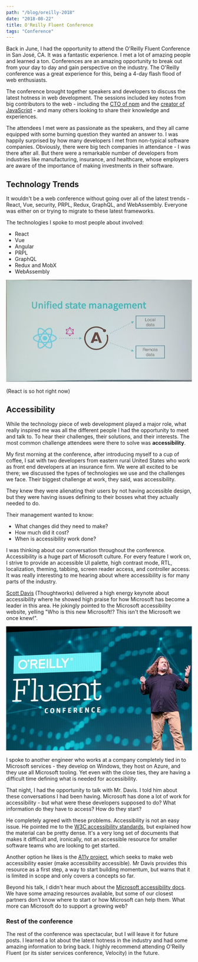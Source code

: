 ```yaml
---
path: "/blog/oreilly-2018"
date: "2018-08-22"
title: O'Reilly Fluent Conference 
tags: "Conference"
---
```


Back in June, I had the opportunity to attend the O'Reilly Fluent Conference in San José, CA. It was a fantastic experience. I met a lot of amazing people and learned a ton. Conferences are an amazing opportunity to break out from your day to day and gain perspective on the industry. The O'Reilly conference was a great experience for this, being a 4-day flash flood of web enthusiasts. 

The conference brought together speakers and developers to discuss the latest hotness in web development. The sessions included key notes from big contributors to the web - including the [CTO of npm](https://twitter.com/ceejbot) and the [creator of JavaScript](https://twitter.com/BrendanEich) - and many others looking to share their knowledge and experiences.

The attendees I met were as passionate as the speakers, and they all came equipped with some burning question they wanted an answer to. I was happily surprised by how many developers I met from non-typical software companies. Obviously, there were big tech companies in attendance - I was there after all. But there were a remarkable number of developers from industries like manufacturing, insurance, and healthcare, whose employers are aware of the importance of making investments in their software.

## Technology Trends

It wouldn't be a web conference without going over all of the latest trends - React, Vue, security, PRPL, Redux, GraphQL, and WebAssembly. Everyone was either on or trying to migrate to these latest frameworks.

The technologies I spoke to most people about involved:

- React
- Vue
- Angular
- PRPL
- GraphQL
- Redux and MobX
- WebAssembly

![React is so hot right now](./react.jpg)

(React is so hot right now)

## Accessibility

While the technology piece of web development played a major role, what really inspired me was all the different people I had the opportunity to meet and talk to. To hear their challenges, their solutions, and their interests. The most common challenge attendees were there to solve was **accessibility**.

My first morning at the conference, after introducing myself to a cup of coffee, I sat with two developers from eastern rural United States who work as front end developers at an insurance firm. We were all excited to be there; we discussed the types of technologies we use and the challenges we face. Their biggest challenge at work, they said, was accessibility.

They knew they were alienating their users by not having accessible design, but they were having issues defining to their bosses what they actually needed to do.

Their management wanted to know:

 - What changes did they need to make?
 - How much did it cost?
 - When is accessibility work done?

I was thinking about our conversation throughout the conference. Accessibility is a huge part of Microsoft culture. For every feature I work on, I strive to provide an accessible UI palette, high contrast mode, RTL, localization, theming, tabbing, screen reader access, and controller access. It was really interesting to me hearing about where accessibility is for many parts of the industry.

[Scott Davis](https://twitter.com/scottdavis99) (Thoughtworks) delivered a high energy keynote about accessibility where he showed high praise for how Microsoft has become a leader in this area. He jokingly pointed to the Microsoft accessibility website, yelling "Who is this new Microsoft!? This isn't the Microsoft we once knew!".

![Scott Davis presenting](./scott_davis.jpg)

I spoke to another engineer who works at a company completely tied in to Microsoft services - they develop on Windows, they host on Azure, and they use all Microsoft tooling.
Yet even with the close ties, they are having a difficult time defining what is needed for
accessibility.

That night, I had the opportunity to talk with Mr. Davis. I told him about these
conversations I had been having. Microsoft has done a lot of work for accessibility - but
what were these developers supposed to do? What information do they have to access?
How do they start?

He completely agreed with these problems. Accessibility is not an easy issue. He pointed
me to the [W3C accessibility standards](https://www.w3.org/standards/webdesign/accessibility), but explained how the material can be pretty dense.
It's a very long set of documents that makes it difficult and, ironically, not an accessible
resource for smaller software teams who are looking to get started.

Another option he likes is the [A11y project](https://a11yproject.com/), which seeks to make web accessibility easier
(make accessibility accessible). Mr Davis provides this resource as a first step, a way to start
building momentum, but warns that it is limited in scope and only covers a concepts so far.

Beyond his talk, I didn't hear much about the [Microsoft accessibility docs](https://developer.microsoft.com/en-us/windows/accessible-apps). We have some
amazing resources available, but some of our closest partners don't know where to start or
how Microsoft can help them. What more can Microsoft do to support a growing web?

### Rest of the conference

The rest of the conference was spectacular, but I will leave it for future posts. I learned a lot about the latest hotness in the industry and had some amazing information to bring back. I highly recommend attending O'Reilly Fluent (or its sister services conference, Velocity) in the future.